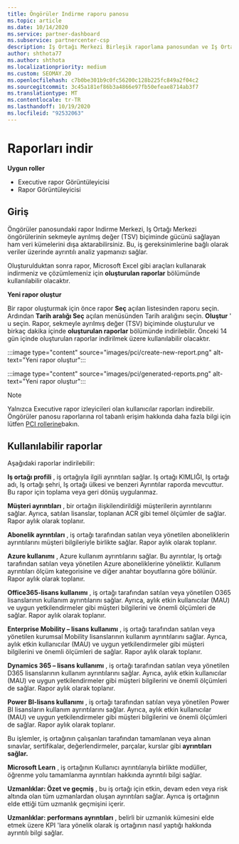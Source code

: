 ```yaml
---
title: Öngörüler Indirme raporu panosu
ms.topic: article
ms.date: 10/14/2020
ms.service: partner-dashboard
ms.subservice: partnercenter-csp
description: Iş Ortağı Merkezi Birleşik raporlama panosundan ve Iş Ortağı Merkezi öngörülerinin verilerini indirme ve dışa aktarma hakkında bilgi edinin.
author: shthota77
ms.author: shthota
ms.localizationpriority: medium
ms.custom: SEOMAY.20
ms.openlocfilehash: c7b0be301b9c0fc56200c128b225fc849a2f04c2
ms.sourcegitcommit: 3c45a181ef86b3a4866e97fb50efeae8714ab3f7
ms.translationtype: MT
ms.contentlocale: tr-TR
ms.lasthandoff: 10/19/2020
ms.locfileid: "92532063"
---
```

# <a name="download-reports"></a>Raporları indir

**Uygun roller**
- Executive rapor Görüntüleyicisi
- Rapor Görüntüleyicisi

## <a name="introduction"></a>Giriş

Öngörüler panosundaki rapor Indirme Merkezi, Iş Ortağı Merkezi öngörülerinin sekmeyle ayrılmış değer (TSV) biçiminde gücünü sağlayan ham veri kümelerini dışa aktarabilirsiniz. Bu, iş gereksinimlerine bağlı olarak veriler üzerinde ayrıntılı analiz yapmanızı sağlar.

Oluşturulduktan sonra rapor, Microsoft Excel gibi araçları kullanarak indirmeniz ve çözümlemeniz için **oluşturulan raporlar** bölümünde kullanılabilir olacaktır.

**Yeni rapor oluştur**

Bir rapor oluşturmak için önce rapor **Seç** açılan listesinden raporu seçin. Ardından **Tarih aralığı Seç** açılan menüsünden Tarih aralığını seçin. **Oluştur** ' u seçin. Rapor, sekmeyle ayrılmış değer (TSV) biçiminde oluşturulur ve birkaç dakika içinde **oluşturulan raporlar** bölümünde indirilebilir. Önceki 14 gün içinde oluşturulan raporlar indirilmek üzere kullanılabilir olacaktır.

:::image type="content" source="images/pci/create-new-report.png" alt-text="Yeni rapor oluştur":::

:::image type="content" source="images/pci/generated-reports.png" alt-text="Yeni rapor oluştur":::

>[!NOTE] 
>Yalnızca Executive rapor izleyicileri olan kullanıcılar raporları indirebilir. Öngörüler panosu raporlarına rol tabanlı erişim hakkında daha fazla bilgi için lütfen [PCI rollerine](pci-roles.md)bakın. 

## <a name="available-reports"></a>Kullanılabilir raporlar

Aşağıdaki raporlar indirilebilir:

**Iş ortağı profili** , iş ortağıyla ilgili ayrıntıları sağlar. Iş ortağı KIMLIĞI, Iş ortağı adı, Iş ortağı şehri, Iş ortağı ülkesi ve benzeri Ayrıntılar raporda mevcuttur. Bu rapor için toplama veya geri dönüş uygulanmaz.

**Müşteri ayrıntıları** , bir ortağın ilişkilendirildiği müşterilerin ayrıntılarını sağlar. Ayrıca, satılan lisanslar, toplanan ACR gibi temel ölçümler de sağlar. Rapor aylık olarak toplanır.

**Abonelik ayrıntıları** , iş ortağı tarafından satılan veya yönetilen aboneliklerin ayrıntılarını müşteri bilgileriyle birlikte sağlar. Rapor aylık olarak toplanır.

**Azure kullanımı** , Azure kullanım ayrıntılarını sağlar. Bu ayrıntılar, Iş ortağı tarafından satılan veya yönetilen Azure aboneliklerine yöneliktir. Kullanım ayrıntıları ölçüm kategorisine ve diğer anahtar boyutlarına göre bölünür. Rapor aylık olarak toplanır.

**Office365-lisans kullanımı** , iş ortağı tarafından satılan veya yönetilen O365 lisanslarının kullanım ayrıntılarını sağlar. Ayrıca, aylık etkin kullanıcılar (MAU) ve uygun yetkilendirmeler gibi müşteri bilgilerini ve önemli ölçümleri de sağlar. Rapor aylık olarak toplanır.

**Enterprise Mobility – lisans kullanımı**  , iş ortağı tarafından satılan veya yönetilen kurumsal Mobility lisanslarının kullanım ayrıntılarını sağlar. Ayrıca, aylık etkin kullanıcılar (MAU) ve uygun yetkilendirmeler gibi müşteri bilgilerini ve önemli ölçümleri de sağlar. Rapor aylık olarak toplanır.

**Dynamics 365 – lisans kullanımı** , iş ortağı tarafından satılan veya yönetilen D365 lisanslarının kullanım ayrıntılarını sağlar. Ayrıca, aylık etkin kullanıcılar (MAU) ve uygun yetkilendirmeler gibi müşteri bilgilerini ve önemli ölçümleri de sağlar. Rapor aylık olarak toplanır.

**Power BI-lisans kullanımı** , iş ortağı tarafından satılan veya yönetilen Power BI lisansların kullanım ayrıntılarını sağlar. Ayrıca, aylık etkin kullanıcılar (MAU) ve uygun yetkilendirmeler gibi müşteri bilgilerini ve önemli ölçümleri de sağlar. Rapor aylık olarak toplanır.

Bu işlemler, iş ortağının çalışanları tarafından tamamlanan veya alınan sınavlar, sertifikalar, değerlendirmeler, parçalar, kurslar gibi **ayrıntıları sağlar.**

**Microsoft Learn** , iş ortağının Kullanıcı ayrıntılarıyla birlikte modüller, öğrenme yolu tamamlanma ayrıntıları hakkında ayrıntılı bilgi sağlar.

**Uzmanlıklar: Özet ve geçmiş** , bu iş ortağı için etkin, devam eden veya risk altında olan tüm uzmanlardan oluşan ayrıntıları sağlar. Ayrıca iş ortağının elde ettiği tüm uzmanlık geçmişini içerir.

**Uzmanlıklar: performans ayrıntıları** , belirli bir uzmanlık kümesini elde etmek üzere KPI 'lara yönelik olarak iş ortağının nasıl yaptığı hakkında ayrıntılı bilgi sağlar.

